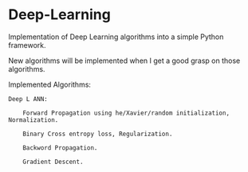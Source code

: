 # Deep-Learning
Implementation of Deep Learning algorithms into a simple Python framework.

New algorithms will be implemented when I get a good grasp on those algorithms.

Implemented Algorithms:

    Deep L ANN:

        Forward Propagation using he/Xavier/random initialization, Normalization.

        Binary Cross entropy loss, Regularization.

        Backword Propagation.
        
        Gradient Descent.

